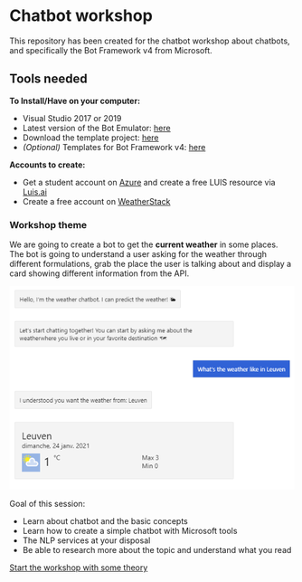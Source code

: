 # Chatbot workshop
This repository has been created for the chatbot workshop about chatbots, and specifically the Bot Framework v4 from Microsoft.

## Tools needed

**To Install/Have on your computer:**

- Visual Studio 2017 or 2019
- Latest version of the Bot Emulator: [here](https://github.com/Microsoft/BotFramework-Emulator/releases)
- Download the template project: [here](https://github.com/shamely/weather-bot)
- _(Optional)_ Templates for Bot Framework v4: [here](https://marketplace.visualstudio.com/items?itemName=BotBuilder.botbuilderv4)

**Accounts to create:**

- Get a student account on [Azure](https://azure.microsoft.com/en-us/free/students/) and create a free LUIS resource via [Luis.ai](https://www.luis.ai/)
- Create a free account on [WeatherStack](https://weatherstack.com/)

### Workshop theme
We are going to create a bot to get the **current weather** in some places. The bot is going to understand a user asking for the weather through different formulations, grab the place the user is talking about and display a card showing different information from the API.

![Screenshot result](Pictures/Result_screenshot.png)

Goal of this session:

- Learn about chatbot and the basic concepts
- Learn how to create a simple chatbot with Microsoft tools
- The NLP services at your disposal
- Be able to research more about the topic and understand what you read

[Start the workshop with some theory](https://github.com/shamely/weather-bot/wiki/Workshop---Theory)
